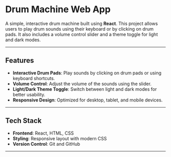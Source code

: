 # Drum Machine Web App

A simple, interactive drum machine built using **React**. This project allows users to play drum sounds using their keyboard or by clicking on drum pads. It also includes a volume control slider and a theme toggle for light and dark modes.

---

## Features

- **Interactive Drum Pads**: Play sounds by clicking on drum pads or using keyboard shortcuts.
- **Volume Control**: Adjust the volume of the sounds using the slider.
- **Light/Dark Theme Toggle**: Switch between light and dark modes for better usability.
- **Responsive Design**: Optimized for desktop, tablet, and mobile devices.

---

## Tech Stack

- **Frontend**: React, HTML, CSS
- **Styling**: Responsive layout with modern CSS
- **Version Control**: Git and GitHub

---


